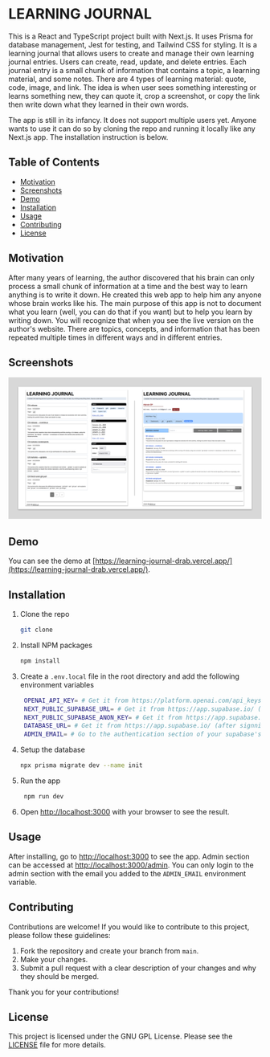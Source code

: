 # LEARNING JOURNAL

This is a React and TypeScript project built with Next.js. It uses Prisma for database management, Jest for testing, and Tailwind CSS for styling. It is a learning journal that allows users to create and manage their own learning journal entries. Users can create, read, update, and delete entries. Each journal entry is a small chunk of information that contains a topic, a learning material, and some notes. There are 4 types of learning material: quote, code, image, and link. The idea is when user sees something interesting or learns something new, they can quote it, crop a screenshot, or copy the link then write down what they learned in their own words.

The app is still in its infancy. It does not support multiple users yet. Anyone wants to use it can do so by cloning the repo and running it locally like any Next.js app. The installation instruction is below.

## Table of Contents

- [Motivation](#motivation)
- [Screenshots](#screenshots)
- [Demo](#demo)
- [Installation](#installation)
- [Usage](#usage)
- [Contributing](#contributing)
- [License](#license)

## Motivation

After many years of learning, the author discovered that his brain can only process a small chunk of information at a time and the best way to learn anything is to write it down. He created this web app to help him any anyone whose brain works like his. The main purpose of this app is not to document what you learn (well, you can do that if you want) but to help you learn by writing down. You will recognize that when you see the live version on the author's website. There are topics, concepts, and information that has been repeated multiple times in different ways and in different entries.

## Screenshots

![Learning Journal Screenshot](./learning-journal-screenshot.png)

## Demo

You can see the demo at [https://learning-journal-drab.vercel.app/](https://learning-journal-drab.vercel.app/).

## Installation

1. Clone the repo
   ```sh
   git clone
   ```
2. Install NPM packages
   ```sh
   npm install
   ```
3. Create a `.env.local` file in the root directory and add the following environment variables

   ```sh
    OPENAI_API_KEY= # Get it from https://platform.openai.com/api_keys (after signning up for an account).
    NEXT_PUBLIC_SUPABASE_URL= # Get it from https://app.supabase.io/ (after signning up for an account and create your own organization and project).
    NEXT_PUBLIC_SUPABASE_ANON_KEY= # Get it from https://app.supabase.io/ (after signning up for an account and create your own organization and project).
    DATABASE_URL= # Get it from https://app.supabase.io/ (after signning up for an account and create your own organization and project).
    ADMIN_EMAIL= # Go to the authentication section of your supabase's project, create a new user with an email and add it here. You can only use this email to log in to the admin section for managing the journals on your app.

   ```

4. Setup the database
   ```sh
   npx prisma migrate dev --name init
   ```
5. Run the app
   ```sh
    npm run dev
   ```
6. Open [http://localhost:3000](http://localhost:3000) with your browser to see the result.

## Usage

After installing, go to [http://localhost:3000](http://localhost:3000) to see the app. Admin section can be accessed at [http://localhost:3000/admin](http://localhost:3000/admin). You can only login to the admin section with the email you added to the `ADMIN_EMAIL` environment variable.

## Contributing

Contributions are welcome! If you would like to contribute to this project, please follow these guidelines:

1. Fork the repository and create your branch from `main`.
2. Make your changes.
3. Submit a pull request with a clear description of your changes and why they should be merged.

Thank you for your contributions!

## License

This project is licensed under the GNU GPL License.
Please see the [LICENSE](./LICENSE) file for more details.
